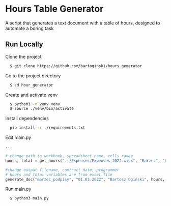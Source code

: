 
# Hours Table Generator

A script that generates a text document with a table of hours, designed to automate a boring task
## Run Locally

Clone the project

```bash
  $ git clone https://github.com/bartoginski/hours_generator
```

Go to the project directory

```bash
  $ cd hour_generator
```

Create and activate venv

```bash
  $ python3 -m venv venv
  $ source ./venv/bin/activate
```

Install dependencies

```bash
  pip install -r ./requirements.txt
```

Edit main.py

```python
...

# change path to workbook, spreadsheet name, cells range
hours, total = get_hours("../Expenses/Expenses_2022.xlsx", "Marzec", "C2:C32")

#change output filename, contract date, programmer
# hours and total variables are from excel file
generate_doc("marzec_podpisy", "01.03.2022", "Bartosz Ogiński", hours, total)
```

Run main.py
```bash
  $ python3 main.py
```

